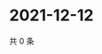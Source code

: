 # 2021-12-12

共 0 条

<!-- BEGIN WEIBO -->
<!-- 最后更新时间 Sun Dec 12 2021 17:14:26 GMT+0800 (China Standard Time) -->

<!-- END WEIBO -->
